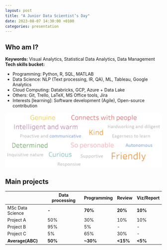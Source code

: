 ```yaml
---
layout: post
title: "A Junior Data Scientist’s Day"
date: 2023-08-07 14:30:00 +0100
categories: presentation
---
```


## Who am I?

**Keywords:** Visual Analytics, Statistical Data Analytics, Data Management <br>
**Tech skills bucket:**

- Programming: Python, R, SQL, MATLAB
- Data Science: NLP (Text processing, IR, QA), ML, Tableau, Google Analytics
- Cloud Computing: Databricks, GCP, Azure + Data Lake
- Others: Git, Trello, LaTeX, MS Office tools, Jira
- Interests [learning]: Software development (Agile), Open-source contribution

![the word cloud of positive feedback I have received from colleagues](/assets/img/postive%20feedback.PNG)

## Main projects

|                  | Data processing | Programming | Review   | Viz/Report |
| ---------------- | --------------- | ----------- | -------- | ---------- |
| MSc Data Science | **-**           | **70%**     | **20%**  | **10%**    |
| Project A        | 50%             | 30%         | 10%      | 10%        |
| Project B        | 95%             | 5%          | -        | -          |
| Project C        | 5%              | 65%         | 30%      | -          |
| **Average(ABC)** | **50%**         | **~30%**    | **<15%** | **<5%**    |
